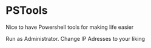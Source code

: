 # PSTools
Nice to have Powershell tools for making life easier


Run as Administrator. 
Change IP Adresses to your liking
